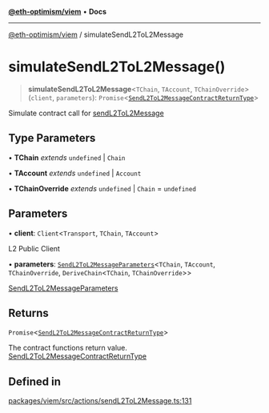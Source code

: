 [**@eth-optimism/viem**](../README.md) • **Docs**

***

[@eth-optimism/viem](../README.md) / simulateSendL2ToL2Message

# simulateSendL2ToL2Message()

> **simulateSendL2ToL2Message**\<`TChain`, `TAccount`, `TChainOverride`\>(`client`, `parameters`): `Promise`\<[`SendL2ToL2MessageContractReturnType`](../type-aliases/SendL2ToL2MessageContractReturnType.md)\>

Simulate contract call for [sendL2ToL2Message](sendL2ToL2Message.md)

## Type Parameters

• **TChain** *extends* `undefined` \| `Chain`

• **TAccount** *extends* `undefined` \| `Account`

• **TChainOverride** *extends* `undefined` \| `Chain` = `undefined`

## Parameters

• **client**: `Client`\<`Transport`, `TChain`, `TAccount`\>

L2 Public Client

• **parameters**: [`SendL2ToL2MessageParameters`](../type-aliases/SendL2ToL2MessageParameters.md)\<`TChain`, `TAccount`, `TChainOverride`, `DeriveChain`\<`TChain`, `TChainOverride`\>\>

[SendL2ToL2MessageParameters](../type-aliases/SendL2ToL2MessageParameters.md)

## Returns

`Promise`\<[`SendL2ToL2MessageContractReturnType`](../type-aliases/SendL2ToL2MessageContractReturnType.md)\>

The contract functions return value. [SendL2ToL2MessageContractReturnType](../type-aliases/SendL2ToL2MessageContractReturnType.md)

## Defined in

[packages/viem/src/actions/sendL2ToL2Message.ts:131](https://github.com/ethereum-optimism/ecosystem/blob/5f378d3b907e5960d4ca4cd1b4965867e0f1fb40/packages/viem/src/actions/sendL2ToL2Message.ts#L131)
